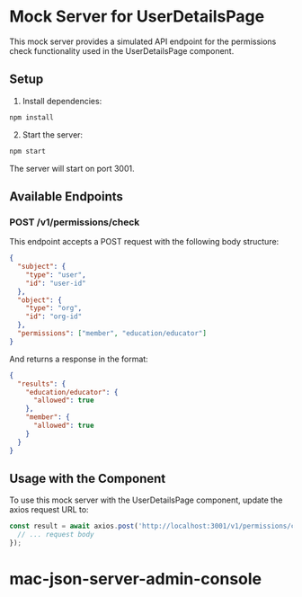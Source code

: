 # Mock Server for UserDetailsPage

This mock server provides a simulated API endpoint for the permissions check functionality used in the UserDetailsPage component.

## Setup

1. Install dependencies:

```bash
npm install
```

2. Start the server:

```bash
npm start
```

The server will start on port 3001.

## Available Endpoints

### POST /v1/permissions/check

This endpoint accepts a POST request with the following body structure:

```json
{
  "subject": {
    "type": "user",
    "id": "user-id"
  },
  "object": {
    "type": "org",
    "id": "org-id"
  },
  "permissions": ["member", "education/educator"]
}
```

And returns a response in the format:

```json
{
  "results": {
    "education/educator": {
      "allowed": true
    },
    "member": {
      "allowed": true
    }
  }
}
```

## Usage with the Component

To use this mock server with the UserDetailsPage component, update the axios request URL to:

```javascript
const result = await axios.post('http://localhost:3001/v1/permissions/check', {
  // ... request body
});
```
# mac-json-server-admin-console
